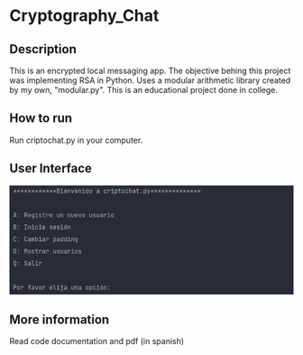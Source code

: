 # Cryptography_Chat
## Description
This is an encrypted local messaging app. The objective behing this project was implementing RSA in Python. Uses a modular arithmetic library created by my own, "modular.py". This is an educational project done in college.

## How to run
Run criptochat.py in your computer.

## User Interface
![ui app](https://github.com/SeroviICAI/Cryptography_Chat/blob/master/images/screenshot_crypto.PNG)

## More information
Read code documentation and pdf (in spanish)
